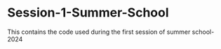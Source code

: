 # Session-1-Summer-School
This contains the code used during the first session of summer school-2024
